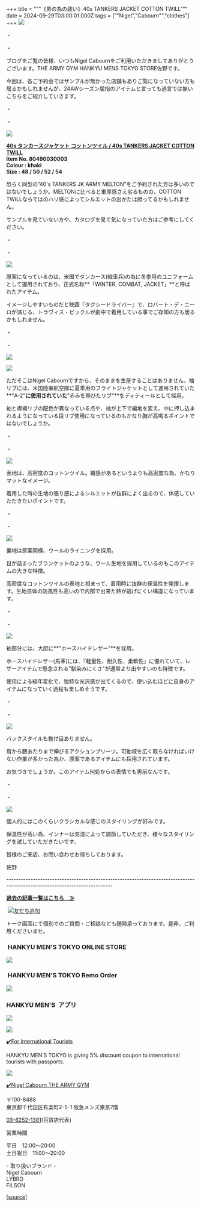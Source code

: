 +++
title = """《男の為の装い》40s TANKERS JACKET COTTON TWILL"""
date = 2024-09-29T03:00:01.000Z
tags = ["\"Nigel","Cabourn\"","clothes"]
+++
![](https://cdn.shopify.com/s/files/1/0094/9295/5196/files/IMG_4062_480x480.jpg?v=1727574347)

・

・

ブログをご覧の皆様、いつもNigel Cabournをご利用いただきましてありがとうございます。THE ARMY GYM HANKYU MENS TOKYO STORE佐野です。

今回は、各ご予約会ではサンプルが無かった店舗もありご覧になっていない方も居るかもしれませんが、24AWシーズン屈指のアイテムと言っても過言では無いこちらをご紹介していきます。

・

・

![](https://cdn.shopify.com/s/files/1/0094/9295/5196/files/IMG_1228_e340da5b-c0f0-45c0-a934-4c84e17fa3c7_480x480.jpg?v=1727576504)

[**40s タンカースジャケット コットンツイル / 40s TANKERS JACKET COTTON TWILL**](https://cabourn.jp/products/80490030003)  
**Item No. 80490030003**  
**Colour : khaki**  
**Size : 48 / 50 / 52 / 54**

恐らく同型の”40's TANKERS JK ARMY MELTON”をご予約された方は多いのではないでしょうか。MELTONに比べると重厚感さえ劣るものの、COTTON TWILLならではのハリ感によってシルエットの出かたは勝ってるかもしれません。

サンプルを見ていない方や、カタログを見て気になっていた方はご参考にしてください。

・

・

![](https://cdn.shopify.com/s/files/1/0094/9295/5196/files/IMG_4063_480x480.jpg?v=1727574785)

原案になっているのは、米国でタンカース(戦車兵)の為に冬季用のユニフォームとして運用されており、正式名称**「WINTER, COMBAT, JACKET」**と呼ばれたアイテム。

イメージしやすいものだと映画『タクシードライバー』で、ロバート・デ・ニーロが演じる、トラヴィス・ビックルが劇中で着用している事でご存知の方も居るかもしれません。

・

・

![](https://cdn.shopify.com/s/files/1/0094/9295/5196/files/IMG_4067_480x480.jpg?v=1727574347)

![](https://cdn.shopify.com/s/files/1/0094/9295/5196/files/IMG_4076_480x480.jpg?v=1727574347)

ただそこはNigel Cabournですから、そのままを生産することはありません。袖リブには、米国陸軍航空隊に夏季用のフライトジャケットとして運用されていた**"A-2"**に使用されていた**"赤みを帯びたリブ"**をディティールとして採用。

袖と襟裾リブの配色が異なっている点や、袖が上下で編地を変え、中に押し込まれるようになっている段リブ使用になっているのもかなり胸が高鳴るポイントではないでしょうか。

・

・

![](https://cdn.shopify.com/s/files/1/0094/9295/5196/files/IMG_1221_7907ce02-4153-41ea-b81a-e578a7543bfc_480x480.jpg?v=1727574490)

表地は、高密度のコットンツイル。織感があるというよりも高密度な為、かなりマットなイメージ。

着用した時の生地の張り感によるシルエットが抜群によく出るので、体感していただきたいポイントです。

・

・

![](https://cdn.shopify.com/s/files/1/0094/9295/5196/files/IMG_1222_480x480.jpg?v=1727574347)

裏地は原案同様、ウールのライニングを採用。

目が詰まったブランケットのような、ウール生地を採用しているのもこのアイテムの大きな特徴。

高密度なコットンツイルの表地と相まって、着用時に抜群の保温性を発揮します。生地自体の防風性も高いので内部で出来た熱が逃げにくい構造になっています。

・

・

![](https://cdn.shopify.com/s/files/1/0094/9295/5196/files/IMG_4059_480x480.jpg?v=1727574347)

袖部分には、大胆に**"ホースハイドレザー"**を採用。

ホースハイドレザー(馬革)には、『軽量性、耐久性、柔軟性』に優れていて、レザーアイテムで懸念される"馴染みにくさ"が通常より出やすいのも特徴です。

使用による経年変化で、独特な光沢感が出てくるので、使い込むほどに自身のアイテムになっていく過程も楽しめそうです。

・

・

![](https://cdn.shopify.com/s/files/1/0094/9295/5196/files/IMG_4083_480x480.jpg?v=1727574347)

バックスタイルも抜け目ありません。

肩から腰あたりまで伸びるアクションプリーツ。可動域を広く取らなければいけない作業が多かった為か、原案であるアイテムにも採用されています。

お気づきでしょうか。このアイテム何処からの表情でも男前なんです。

・

・

![](https://cdn.shopify.com/s/files/1/0094/9295/5196/files/IMG_4026_a483715b-55dc-4ddc-83c6-0b18e22c9e56_480x480.jpg?v=1727575028)

個人的にはこのくらいクラシカルな感じのスタイリングが好みです。

保温性が高い為、インナーは気温によって調節していただき、様々なスタイリングを試していただきたいです。

皆様のご来店、お問い合わせお待ちしております。

佐野

\--------------------------------------------------------------------------------------------------------------------------

[**過去の記事一覧はこちら　≫**](https://cabourn.jp/blogs/shop-info/tagged/the-army-gym-hankyu-mens-tokyo)

 [![友だち追加](https://scdn.line-apps.com/n/line_add_friends/btn/ja.png)](https://lin.ee/NdALMrk)

トーク画面にて個別でのご質問・ご相談なども随時承っております。是非、ご利用くださいませ。

###  HANKYU MEN'S TOKYO ONLINE STORE

[![](https://cdn.shopify.com/s/files/1/0094/9295/5196/files/89E08B8F-87A2-468C-B5C0-CCCEBD744C0B_240x240.jpg?v=1652323830)](https://web.hh-online.jp/hankyu-mens/goods/list.html?shoptype=1&cid=b_mgs_vtr_amg)

###  HANKYU MEN'S TOKYO Remo Order

[![](https://cdn.shopify.com/s/files/1/0094/9295/5196/files/IMG_4203_480x480.png?v=1693122470)](https://web.hh-online.jp/hankyu-mens/contents/remoorder/)

### HANKYU MEN'S  アプリ

[**![](https://cdn.shopify.com/s/files/1/0094/9295/5196/files/IMG_4236_480x480.png?v=1693821347)**](https://web.hh-online.jp/hankyu-mens/contents/app/)

![](https://cdn.shopify.com/s/files/1/0094/9295/5196/files/642F2481-827F-485B-B569-888BEA4847CE.gif?v=1599792399)

[✔️](https://www.hankyu-dept.co.jp/mens-tokyo/guestcoupon/)[For International Tourists](https://www.hankyu-dept.co.jp/mens-tokyo/guestcoupon/)

HANKYU MEN’S TOKYO is giving 5% discount coupon to international tourists with passports.

![](https://cdn.shopify.com/s/files/1/0094/9295/5196/files/111.jpg?v=1630658023)

[✔️Nigel Cabourn THE ARMY GYM](https://web.hh-online.jp/hankyu-mens/goods/list.html?shoptype=1&cid=b_mgs_vtr_amg)

〒100-8488  
東京都千代田区有楽町2-5-1 阪急メンズ東京7階

[03-6252-1381](tel:0362521381)(百貨店代表)

営業時間

平日　12:00～20:00  
土日祝日　11:00～20:00  

\- 取り扱いブランド -  
Nigel Cabourn  
LYBRO  
FILSON

[[source]](https://cabourn.jp/blogs/shop-info/hankyu20240929)

